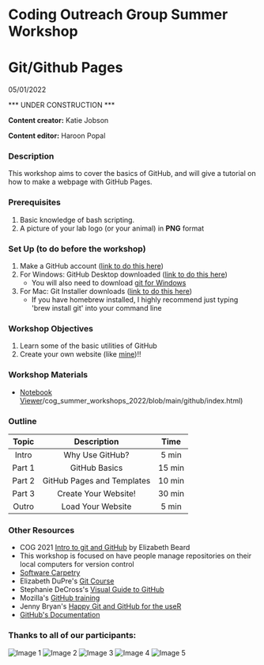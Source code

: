 # Coding Outreach Group Summer Workshop
# Git/Github Pages
05/01/2022

*** UNDER CONSTRUCTION ***

__**Content creator:**__ Katie Jobson

__**Content editor:**__ Haroon Popal

### Description

This workshop aims to cover the basics of GitHub, and will give a tutorial on how to make a webpage with GitHub Pages.

### Prerequisites

1. Basic knowledge of bash scripting. 
2. A picture of your lab logo (or your animal) in **PNG** format


### Set Up (to do before the workshop)


1. Make a GitHub account ([link to do this here](https://github.com/))
2. For Windows: GitHub Desktop downloaded ([link to do this here](https://desktop.github.com/))
    - You will also need to download [git for Windows](https://gitforwindows.org/)
3. For Mac: Git Installer downloads ([link to do this here](https://sourceforge.net/projects/git-osx-installer/files/))
    - If you have homebrew installed, I highly recommend just typing 'brew install git' into your command line


### Workshop Objectives

1. Learn some of the basic utilities of GitHub
2. Create your own website (like [mine](https://kjobson-neuro.github.io/))!!


### Workshop Materials

- [Notebook Viewer](https://github.com/TU-Coding-Outreach-Grouphttps://tu-coding-outreach-group.github.io)/cog_summer_workshops_2022/blob/main/github/index.html)

### Outline

| Topic | Description | Time |
|:-------:|:------------------:|:--------:|
| Intro  | Why Use GitHub? | 5 min 
| Part 1 | GitHub Basics | 15 min |
| Part 2 | GitHub Pages and Templates | 10 min |
| Part 3 | Create Your Website! | 30 min |
| Outro  | Load Your Website  | 5 min  |

### Other Resources
- COG 2021 [Intro to git and GitHub](https://github.com/TU-Coding-Outreach-Group/cog_summer_workshops_2021/tree/main/git-github) by Elizabeth Beard
- This workshop is focused on have people manage repositories on their local computers for version control
- [Software Carpetry](https://swcarpentry.github.io/git-novice/)
- Elizabeth DuPre's [Git Course](https://emdupre.github.io/git-course/)
- Stephanie DeCross's [Visual Guide to GitHub](https://zenodo.org/record/3369466#.YL4cVDZKh24)
- Mozilla's [GitHub training](https://mozilla.github.io/open-leadership-training-series/articles/get-your-project-online/introducing-github-for-collaborative-work-and-version-control/)
- Jenny Bryan's [Happy Git and GitHub for the useR](https://happygitwithr.com/)
- [GitHub's Documentation](https://docs.github.com/en/github/getting-started-with-github/quickstart/set-up-git)


### Thanks to all of our participants:

![Image 1](/images/image1.png)
![Image 2](/images/image2.png)
![Image 3](/images/image3.png)
![Image 4](/images/image4.png)
![Image 5](/images/image5.png)
